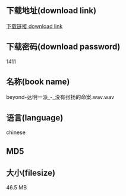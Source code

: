 ## 下载地址(download link)
[下载链接 download link](https://voluble-croquembouche-d321dc.netlify.app/?s=beyond-%E8%BE%BE%E6%98%8E%E4%B8%80%E6%B4%BE_-_%E6%B2%A1%E6%9C%89%E5%BC%A0%E6%89%AC%E7%9A%84%E5%91%BD%E6%A1%88.wav)

## 下载密码(download password)
1411

## 名称(book name)
beyond-达明一派_-_没有张扬的命案.wav.wav

## 语言(language)
chinese

## MD5


## 大小(filesize)
46.5 MB
